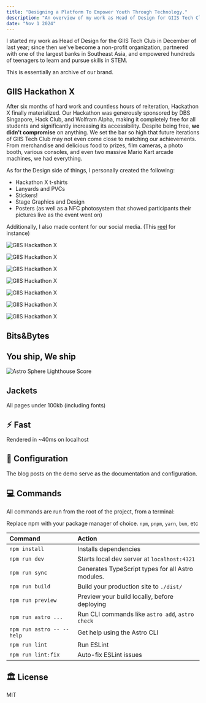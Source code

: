 ```yaml
---
title: "Designing a Platform To Empower Youth Through Technology."
description: "An overview of my work as Head of Design for GIIS Tech Club."
date: "Nov 1 2024"
---
```


I started my work as Head of Design for the GIIS Tech Club in December of last year; since then we've become a non-profit organization, partnered with one of the largest banks in Southeast Asia, and empowered hundreds of teenagers to learn and pursue skills in STEM.  

This is essentially an archive of our brand.
## GIIS Hackathon X
After six months of hard work and countless hours of reiteration, Hackathon X finally materialized. Our Hackathon was generously sponsored by DBS Singapore, Hack Club, and Wolfram Alpha, making it completely free for all students and significantly increasing its accessibility. Despite being free, <b>we didn’t compromise</b> on anything. We set the bar so high that future iterations of GIIS Tech Club may not even come close to matching our achievements. From merchandise and delicious food to prizes, film cameras, a photo booth, various consoles, and even two massive Mario Kart arcade machines, we had everything.

As for the Design side of things, I personally created the following:
- Hackathon X t-shirts
- Lanyards and PVCs
- Stickers!
- Stage Graphics and Design
- Posters (as well as a NFC photosystem that showed participants their pictures live as the event went on)

 Additionally, I also made content for our social media. (This [reel](https://www.instagram.com/reel/C99zJphvfSC/?utm_source=ig_web_copy_link&igsh=MzRlODBiNWFlZA==) for instance)

![GIIS Hackathon X](/hackathonmain.JPG)

![GIIS Hackathon X](/hackathonaura.JPG)

![GIIS Hackathon X](/hackathonfilmsticker.png)

![GIIS Hackathon X](/hackathongroup.JPG)

![GIIS Hackathon X](/hackathonstage.JPG)

![GIIS Hackathon X](/hackathonsticker1.JPG)

![GIIS Hackathon X](/hackathonsticker2.JPG)
## Bits&Bytes

## You ship, We ship
![Astro Sphere Lighthouse Score](/lighthouse.png)

## Jackets
All pages under 100kb (including fonts)

## ⚡︎ Fast
Rendered in ~40ms on localhost

## 📄 Configuration

The blog posts on the demo serve as the documentation and configuration.

## 💻 Commands

All commands are run from the root of the project, from a terminal:

Replace npm with your package manager of choice. `npm`, `pnpm`, `yarn`, `bun`, etc

| Command                   | Action                                           |
| :------------------------ | :----------------------------------------------- |
| `npm install`             | Installs dependencies                            |
| `npm run dev`             | Starts local dev server at `localhost:4321`      |
| `npm run sync`            | Generates TypeScript types for all Astro modules.|
| `npm run build`           | Build your production site to `./dist/`          |
| `npm run preview`         | Preview your build locally, before deploying     |
| `npm run astro ...`       | Run CLI commands like `astro add`, `astro check` |
| `npm run astro -- --help` | Get help using the Astro CLI                     |
| `npm run lint`            | Run ESLint                                       |
| `npm run lint:fix`        | Auto-fix ESLint issues                           |

## 🏛️ License

MIT
